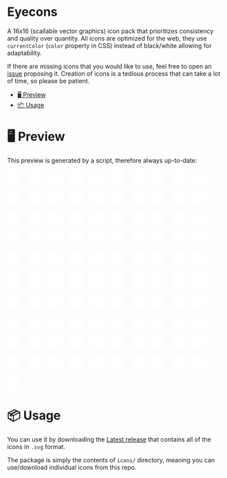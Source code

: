 # Eyecons

A 16x16 (scallable vector graphics) icon pack that prioritizes consistency and quality over quantity.
All icons are optimized for the web, they use `currentColor` (`color` property in CSS) instead of black/white allowing for adaptability.

If there are missing icons that you would like to use, feel free to open an [issue](https://github.com/bbfh-dev/eyecons/issues/new) proposing it. Creation of icons is a tedious process that can take a lot of time, so please be patient.

<!-- vim-markdown-toc GFM -->

- [🖥️ Preview](#-preview)
- [📦 Usage](#-usage)

<!-- vim-markdown-toc -->

# 🖥️ Preview

This preview is generated by a script, therefore always up-to-date:

<div style="display: flex; gap: 1rem; flex-wrap: wrap;">
<!-- insert-icons-preview -->
<img src="./.docs/angle_down.svg" width="32px" height="32px" />
<img src="./.docs/angle_left.svg" width="32px" height="32px" />
<img src="./.docs/angle_right.svg" width="32px" height="32px" />
<img src="./.docs/angle_up.svg" width="32px" height="32px" />
<img src="./.docs/apps.svg" width="32px" height="32px" />
<img src="./.docs/arrow_down.svg" width="32px" height="32px" />
<img src="./.docs/arrow_left.svg" width="32px" height="32px" />
<img src="./.docs/arrow_right.svg" width="32px" height="32px" />
<img src="./.docs/arrow_up.svg" width="32px" height="32px" />
<img src="./.docs/audio_volume_high.svg" width="32px" height="32px" />
<img src="./.docs/audio_volume_low.svg" width="32px" height="32px" />
<img src="./.docs/audio_volume_medium.svg" width="32px" height="32px" />
<img src="./.docs/audio_volume_mute.svg" width="32px" height="32px" />
<img src="./.docs/box.svg" width="32px" height="32px" />
<img src="./.docs/checkbox-checked.svg" width="32px" height="32px" />
<img src="./.docs/checkbox-unchecked.svg" width="32px" height="32px" />
<img src="./.docs/check.svg" width="32px" height="32px" />
<img src="./.docs/circle_crossed.svg" width="32px" height="32px" />
<img src="./.docs/circle.svg" width="32px" height="32px" />
<img src="./.docs/clipboard.svg" width="32px" height="32px" />
<img src="./.docs/clock.svg" width="32px" height="32px" />
<img src="./.docs/collapse.svg" width="32px" height="32px" />
<img src="./.docs/color_picker.svg" width="32px" height="32px" />
<img src="./.docs/copy.svg" width="32px" height="32px" />
<img src="./.docs/cross.svg" width="32px" height="32px" />
<img src="./.docs/curly_braces.svg" width="32px" height="32px" />
<img src="./.docs/cycle.svg" width="32px" height="32px" />
<img src="./.docs/diagram.svg" width="32px" height="32px" />
<img src="./.docs/dice.svg" width="32px" height="32px" />
<img src="./.docs/download.svg" width="32px" height="32px" />
<img src="./.docs/error.svg" width="32px" height="32px" />
<img src="./.docs/eyecons.svg" width="32px" height="32px" />
<img src="./.docs/eye.svg" width="32px" height="32px" />
<img src="./.docs/file.svg" width="32px" height="32px" />
<img src="./.docs/flag_crossed.svg" width="32px" height="32px" />
<img src="./.docs/flag.svg" width="32px" height="32px" />
<img src="./.docs/folder.svg" width="32px" height="32px" />
<img src="./.docs/fullscreen.svg" width="32px" height="32px" />
<img src="./.docs/gear.svg" width="32px" height="32px" />
<img src="./.docs/globe.svg" width="32px" height="32px" />
<img src="./.docs/hashtag.svg" width="32px" height="32px" />
<img src="./.docs/home.svg" width="32px" height="32px" />
<img src="./.docs/jigsaw.svg" width="32px" height="32px" />
<img src="./.docs/key.svg" width="32px" height="32px" />
<img src="./.docs/language.svg" width="32px" height="32px" />
<img src="./.docs/leave_fullscreen.svg" width="32px" height="32px" />
<img src="./.docs/list.svg" width="32px" height="32px" />
<img src="./.docs/lock-open.svg" width="32px" height="32px" />
<img src="./.docs/lock.svg" width="32px" height="32px" />
<img src="./.docs/mail_notification.svg" width="32px" height="32px" />
<img src="./.docs/mail.svg" width="32px" height="32px" />
<img src="./.docs/map_pin.svg" width="32px" height="32px" />
<img src="./.docs/menu_dots_horizontal.svg" width="32px" height="32px" />
<img src="./.docs/menu_dots_vertical.svg" width="32px" height="32px" />
<img src="./.docs/menu_hamburger.svg" width="32px" height="32px" />
<img src="./.docs/microphone_medium.svg" width="32px" height="32px" />
<img src="./.docs/microphone_mute.svg" width="32px" height="32px" />
<img src="./.docs/microphone.svg" width="32px" height="32px" />
<img src="./.docs/moon.svg" width="32px" height="32px" />
<img src="./.docs/new_file.svg" width="32px" height="32px" />
<img src="./.docs/new_folder.svg" width="32px" height="32px" />
<img src="./.docs/pallete.svg" width="32px" height="32px" />
<img src="./.docs/pencil.svg" width="32px" height="32px" />
<img src="./.docs/picture-placeholder.svg" width="32px" height="32px" />
<img src="./.docs/picture.svg" width="32px" height="32px" />
<img src="./.docs/pin.svg" width="32px" height="32px" />
<img src="./.docs/play.svg" width="32px" height="32px" />
<img src="./.docs/popout.svg" width="32px" height="32px" />
<img src="./.docs/properties.svg" width="32px" height="32px" />
<img src="./.docs/radio-checked.svg" width="32px" height="32px" />
<img src="./.docs/radio-mixed.svg" width="32px" height="32px" />
<img src="./.docs/radio-unchecked.svg" width="32px" height="32px" />
<img src="./.docs/record.svg" width="32px" height="32px" />
<img src="./.docs/refresh.svg" width="32px" height="32px" />
<img src="./.docs/scaling.svg" width="32px" height="32px" />
<img src="./.docs/scroll.svg" width="32px" height="32px" />
<img src="./.docs/search.svg" width="32px" height="32px" />
<img src="./.docs/shuffle.svg" width="32px" height="32px" />
<img src="./.docs/signal.svg" width="32px" height="32px" />
<img src="./.docs/sort.svg" width="32px" height="32px" />
<img src="./.docs/spinner.svg" width="32px" height="32px" />
<img src="./.docs/square_brackets.svg" width="32px" height="32px" />
<img src="./.docs/square.svg" width="32px" height="32px" />
<img src="./.docs/star.svg" width="32px" height="32px" />
<img src="./.docs/sun.svg" width="32px" height="32px" />
<img src="./.docs/symbol_at.svg" width="32px" height="32px" />
<img src="./.docs/symbol_info.svg" width="32px" height="32px" />
<img src="./.docs/symbol_minus_sign.svg" width="32px" height="32px" />
<img src="./.docs/symbol_plus_sign.svg" width="32px" height="32px" />
<img src="./.docs/symbol_question_mark.svg" width="32px" height="32px" />
<img src="./.docs/text_align_center.svg" width="32px" height="32px" />
<img src="./.docs/text_align_justify.svg" width="32px" height="32px" />
<img src="./.docs/text_align_left.svg" width="32px" height="32px" />
<img src="./.docs/text_align_right.svg" width="32px" height="32px" />
<img src="./.docs/text.svg" width="32px" height="32px" />
<img src="./.docs/trashcan.svg" width="32px" height="32px" />
<img src="./.docs/upload.svg" width="32px" height="32px" />
<img src="./.docs/user.svg" width="32px" height="32px" />
<img src="./.docs/warning.svg" width="32px" height="32px" />
<img src="./.docs/whitespace.svg" width="32px" height="32px" />
<img src="./.docs/window.svg" width="32px" height="32px" />

</div>

# 📦 Usage

You can use it by downloading the [Latest release](https://github.com/bbfh-dev/eyecons/releases/latest) that contains all of the icons in `.svg` format.

The package is simply the contents of `icons/` directory, meaning you can use/download individual icons from this repo.
